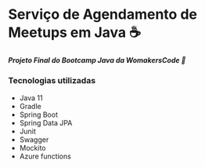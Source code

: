# Serviço de Agendamento de Meetups em Java ☕
##### _Projeto Final do Bootcamp Java da WomakersCode 🦋_

### Tecnologias utilizadas

* Java 11
* Gradle
* Spring Boot
* Spring Data JPA 
* Junit
* Swagger
* Mockito 
* Azure functions






